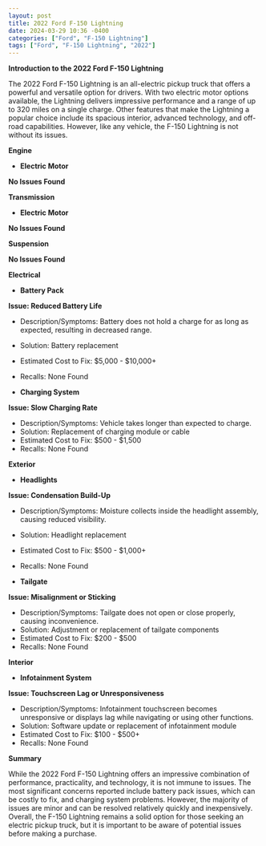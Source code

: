 ```yaml
---
layout: post
title: 2022 Ford F-150 Lightning
date: 2024-03-29 10:36 -0400
categories: ["Ford", "F-150 Lightning"]
tags: ["Ford", "F-150 Lightning", "2022"]
---
```

**Introduction to the 2022 Ford F-150 Lightning**

The 2022 Ford F-150 Lightning is an all-electric pickup truck that offers a powerful and versatile option for drivers. With two electric motor options available, the Lightning delivers impressive performance and a range of up to 320 miles on a single charge. Other features that make the Lightning a popular choice include its spacious interior, advanced technology, and off-road capabilities. However, like any vehicle, the F-150 Lightning is not without its issues.

**Engine**

* **Electric Motor**

**No Issues Found**

**Transmission**

* **Electric Motor**

**No Issues Found**

**Suspension**

**No Issues Found**

**Electrical**

* **Battery Pack**

**Issue: Reduced Battery Life**
* Description/Symptoms: Battery does not hold a charge for as long as expected, resulting in decreased range.
* Solution: Battery replacement
* Estimated Cost to Fix: $5,000 - $10,000+
* Recalls: None Found

* **Charging System**

**Issue: Slow Charging Rate**
* Description/Symptoms: Vehicle takes longer than expected to charge.
* Solution: Replacement of charging module or cable
* Estimated Cost to Fix: $500 - $1,500
* Recalls: None Found

**Exterior**

* **Headlights**

**Issue: Condensation Build-Up**
* Description/Symptoms: Moisture collects inside the headlight assembly, causing reduced visibility.
* Solution: Headlight replacement
* Estimated Cost to Fix: $500 - $1,000+
* Recalls: None Found

* **Tailgate**

**Issue: Misalignment or Sticking**
* Description/Symptoms: Tailgate does not open or close properly, causing inconvenience.
* Solution: Adjustment or replacement of tailgate components
* Estimated Cost to Fix: $200 - $500
* Recalls: None Found

**Interior**

* **Infotainment System**

**Issue: Touchscreen Lag or Unresponsiveness**
* Description/Symptoms: Infotainment touchscreen becomes unresponsive or displays lag while navigating or using other functions.
* Solution: Software update or replacement of infotainment module
* Estimated Cost to Fix: $100 - $500+
* Recalls: None Found

**Summary**

While the 2022 Ford F-150 Lightning offers an impressive combination of performance, practicality, and technology, it is not immune to issues. The most significant concerns reported include battery pack issues, which can be costly to fix, and charging system problems. However, the majority of issues are minor and can be resolved relatively quickly and inexpensively. Overall, the F-150 Lightning remains a solid option for those seeking an electric pickup truck, but it is important to be aware of potential issues before making a purchase.
